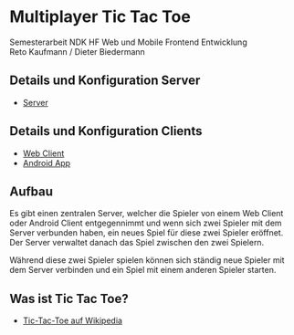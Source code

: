 # Multiplayer Tic Tac Toe

Semesterarbeit NDK HF Web und Mobile Frontend Entwicklung<br>
Reto Kaufmann / Dieter Biedermann


## Details und Konfiguration Server
- <a href="https://github.com/ibwgr/MultiplayerTicTacToe/tree/master/server" title="Server">Server</a>
## Details und Konfiguration Clients
- <a href="https://github.com/ibwgr/MultiplayerTicTacToe/tree/master/webClient" title="Web Client">Web Client</a>
- <a href="https://github.com/ibwgr/MultiplayerTicTacToe/tree/master/androidClient" title="Android Client">Android App</a>


## Aufbau

Es gibt einen zentralen Server, welcher die Spieler von einem Web Client oder Android Client entgegennimmt und wenn sich zwei Spieler mit dem Server verbunden haben, ein neues Spiel für diese zwei Spieler eröffnet. Der Server verwaltet danach das Spiel zwischen den zwei Spielern.

Während diese zwei Spieler spielen können sich ständig neue Spieler mit dem Server verbinden und ein Spiel mit einem anderen Spieler starten.


## Was ist Tic Tac Toe?

- <a 
href="https://de.wikipedia.org/wiki/Tic-Tac-Toe"
titel="Tic-Tac-Toe auf Wikipedia">Tic-Tac-Toe auf Wikipedia<a/>



